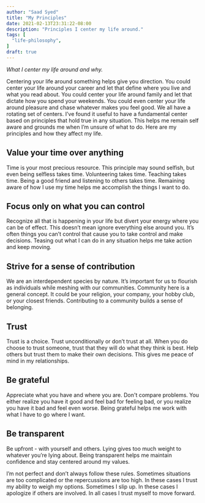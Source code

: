```yaml
---
author: "Saad Syed"
title: "My Principles"
date: 2021-02-13T23:31:22-08:00
description: "Principles I center my life around."
tags: [
  "life-philosophy",
]
draft: true
---
```


*What I center my life around and why.*
<!--more-->

Centering your life around something helps give you direction. You could center your life around your career and let that define where you live and what you read about. You could center your life around family and let that dictate how you spend your weekends. You could even center your life around pleasure and chase whatever makes you feel good. We all have a rotating set of centers. I’ve found it useful to have a fundamental center based on principles that hold true in any situation. This helps me remain self aware and grounds me when I’m unsure of what to do. Here are my principles and how they affect my life.

## Value your time over anything

Time is your most precious resource. This principle may sound selfish, but even being selfless takes time. Volunteering takes time. Teaching takes time. Being a good friend and listening to others takes time. Remaining aware of how I use my time helps me accomplish the things I want to do.

## Focus only on what you can control

Recognize all that is happening in your life but divert your energy where you can be of effect. This doesn’t mean ignore everything else around you. It’s often things you can’t control that cause you to take control and make decisions. Teasing out what I can do in any situation helps me take action and keep moving.

## Strive for a sense of contribution

We are an interdependent species by nature. It’s important for us to flourish as individuals while meshing with our communities. Community here is a general concept. It could be your religion, your company, your hobby club, or your closest friends. Contributing to a community builds a sense of belonging.

## Trust

Trust is a choice. Trust unconditionally or don’t trust at all. When you do choose to trust someone, trust that they will do what they think is best. Help others but trust them to make their own decisions. This gives me peace of mind in my relationships.

## Be grateful

Appreciate what you have and where you are. Don't compare problems. You either realize you have it good and feel bad for feeling bad, or you realize you have it bad and feel even worse. Being grateful helps me work with what I have to go where I want.

## Be transparent

Be upfront - with yourself and others. Lying gives too much weight to whatever you’re lying about. Being transparent helps me maintain confidence and stay centered around my values.

I’m not perfect and don’t always follow these rules. Sometimes situations are too complicated or the repercussions are too high. In these cases I trust my ability to weigh my options. Sometimes I slip up. In these cases I apologize if others are involved. In all cases I trust myself to move forward.
